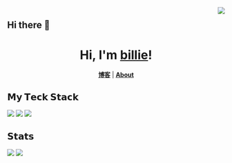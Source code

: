 <img src="https://camo.githubusercontent.com/992babdffd8c74a1502de375fbdf7e4d54773242/68747470733a2f2f6d656469612e67697068792e636f6d2f6d656469612f53576f536b4e36447854737a71494b4571762f67697068792e676966"  align="right"/>

## Hi there 👋

<!--
**chenxuefan/chenxuefan** is a ✨ _special_ ✨ repository because its `README.md` (this file) appears on your GitHub profile.

Here are some ideas to get you started:

- 🔭 I’m currently working on ...
- 🌱 I’m currently learning ...
- 👯 I’m looking to collaborate on ...
- 🤔 I’m looking for help with ...
- 💬 Ask me about ...
- 📫 How to reach me: ...
- 😄 Pronouns: ...
- ⚡ Fun fact: ...
-->



<h1 align="center">Hi, I'm <a href="https://billie52707.cn">billie</a>!</h1>

<p align="center">
  <strong><a href="https://www.cnblogs.com/billie52707">博客</a></strong> |
  <strong><a href="https://billie52707.cn/about/">About</a></strong>  
</p>

## 𝗠𝘆 𝗧𝗲𝗰𝗸 𝗦𝘁𝗮𝗰𝗸

![](https://img.shields.io/badge/OS-macOS-informational?style=flat-square&logo=apple&logoColor=white)
![](https://img.shields.io/badge/OS-Linux-informational?style=flat-square&logo=linux&logoColor=white)
![](https://img.shields.io/badge/-Python-yellow?style=flat-square&logo=python&logoColor=white)

## 𝗦𝘁𝗮𝘁𝘀
![](https://github-readme-stats.vercel.app/api?username=chenxuefan&show_icons=true&include_all_commits=true)
![](https://github-readme-stats.vercel.app/api/top-langs/?username=chenxuefan)

